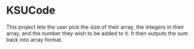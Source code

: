 # KSUCode
This project lets the user pick the size of their array, the integers in their array, and the number they wish to be added to it. It then outputs the sum back into array format.
